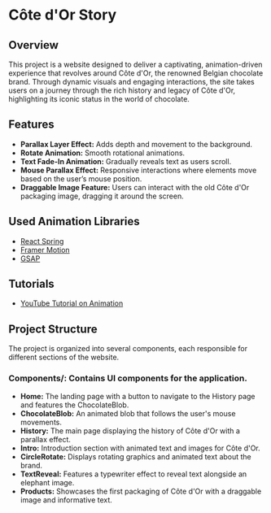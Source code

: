 # Côte d'Or Story

## Overview

This project is a website designed to deliver a captivating, animation-driven experience that revolves around Côte d'Or, the renowned Belgian chocolate brand. Through dynamic visuals and engaging interactions, the site takes users on a journey through the rich history and legacy of Côte d'Or, highlighting its iconic status in the world of chocolate.

## Features

- **Parallax Layer Effect:** Adds depth and movement to the background.
- **Rotate Animation:** Smooth rotational animations.
- **Text Fade-In Animation:** Gradually reveals text as users scroll.
- **Mouse Parallax Effect:** Responsive interactions where elements move based on the user’s mouse position.
- **Draggable Image Feature:** Users can interact with the old Côte d'Or packaging image, dragging it around the screen.

## Used Animation Libraries

- [React Spring](https://www.react-spring.dev/)
- [Framer Motion](https://www.framer.com/motion/)
- [GSAP](https://gsap.com/)

## Tutorials

- [YouTube Tutorial on Animation](https://www.youtube.com/watch?v=ATEPid_7s30&t=27s)

## Project Structure

The project is organized into several components, each responsible for different sections of the website. 

### Components/: Contains UI components for the application.

- **Home:** The landing page with a button to navigate to the History page and features the ChocolateBlob.
- **ChocolateBlob:** An animated blob that follows the user's mouse movements.
- **History:** The main page displaying the history of Côte d'Or with a parallax effect.
- **Intro:** Introduction section with animated text and images for Côte d'Or.
- **CircleRotate:** Displays rotating graphics and animated text about the brand.
- **TextReveal:** Features a typewriter effect to reveal text alongside an elephant image.
- **Products:** Showcases the first packaging of Côte d'Or with a draggable image and informative text.

